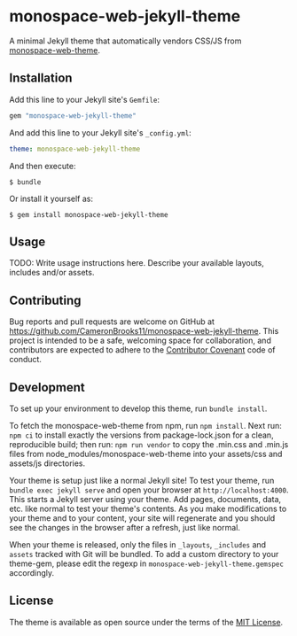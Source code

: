 # monospace-web-jekyll-theme

A minimal Jekyll theme that automatically vendors CSS/JS from [monospace-web-theme](https://npmjs.com/package/monospace-web-theme).

## Installation

Add this line to your Jekyll site's `Gemfile`:

```ruby
gem "monospace-web-jekyll-theme"
```

And add this line to your Jekyll site's `_config.yml`:

```yaml
theme: monospace-web-jekyll-theme
```

And then execute:

    $ bundle

Or install it yourself as:

    $ gem install monospace-web-jekyll-theme

## Usage

TODO: Write usage instructions here. Describe your available layouts, includes and/or assets.

## Contributing

Bug reports and pull requests are welcome on GitHub at https://github.com/CameronBrooks11/monospace-web-jekyll-theme. This project is intended to be a safe, welcoming space for collaboration, and contributors are expected to adhere to the [Contributor Covenant](https://www.contributor-covenant.org/) code of conduct.

## Development

To set up your environment to develop this theme, run `bundle install`.

To fetch the monospace-web-theme from npm, run `npm install`. Next run: `npm ci` to install exactly the versions from package-lock.json for a clean, reproducible build; then run: `npm run vendor` to copy the .min.css and .min.js files from node_modules/monospace-web-theme into your assets/css and assets/js directories.

Your theme is setup just like a normal Jekyll site! To test your theme, run `bundle exec jekyll serve` and open your browser at `http://localhost:4000`. This starts a Jekyll server using your theme. Add pages, documents, data, etc. like normal to test your theme's contents. As you make modifications to your theme and to your content, your site will regenerate and you should see the changes in the browser after a refresh, just like normal.

When your theme is released, only the files in `_layouts`, `_includes` and `assets` tracked with Git will be bundled.
To add a custom directory to your theme-gem, please edit the regexp in `monospace-web-jekyll-theme.gemspec` accordingly.

## License

The theme is available as open source under the terms of the [MIT License](https://opensource.org/licenses/MIT).
